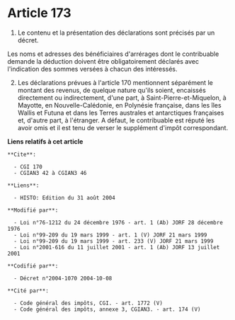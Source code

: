 # Article 173

1. Le contenu et la présentation des déclarations sont précisés par un décret.

Les noms et adresses des bénéficiaires d'arrérages dont le contribuable demande la déduction doivent être obligatoirement
déclarés avec l'indication des sommes versées à chacun des intéressés.

2. Les déclarations prévues à l'article 170 mentionnent séparément le montant des revenus, de quelque nature qu'ils soient,
encaissés directement ou indirectement, d'une part, à Saint-Pierre-et-Miquelon, à Mayotte, en Nouvelle-Calédonie, en
Polynésie française, dans les îles Wallis et Futuna et dans les Terres australes et antarctiques françaises et, d'autre part,
à l'étranger. A défaut, le contribuable est réputé les avoir omis et il est tenu de verser le supplément d'impôt
correspondant.

**Liens relatifs à cet article**

	**Cite**:

	  - CGI 170
	  - CGIAN3 42 à CGIAN3 46

	**Liens**:

	  - HISTO: Edition du 31 août 2004

	**Modifié par**:

	  - Loi n°76-1212 du 24 décembre 1976 - art. 1 (Ab) JORF 28 décembre 1976
	  - Loi n°99-209 du 19 mars 1999 - art. 1 (V) JORF 21 mars 1999
	  - Loi n°99-209 du 19 mars 1999 - art. 233 (V) JORF 21 mars 1999
	  - Loi n°2001-616 du 11 juillet 2001 - art. 1 (Ab) JORF 13 juillet 2001

	**Codifié par**:

	  - Décret n°2004-1070 2004-10-08

	**Cité par**:

	  - Code général des impôts, CGI. - art. 1772 (V)
	  - Code général des impôts, annexe 3, CGIAN3. - art. 174 (V)
